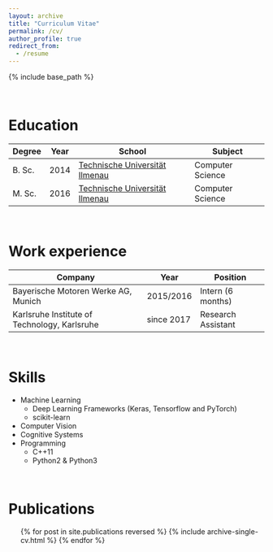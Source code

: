 ```yaml
---
layout: archive
title: "Curriculum Vitae"
permalink: /cv/
author_profile: true
redirect_from:
  - /resume
---
```


{% include base_path %}

<br>

Education
======


| Degree           | Year   | School        | Subject                                                      | 
| --------         | ------ | ------------- | ------------------------------------------------------------ |
| B. Sc.           | 2014   | [Technische Universität Ilmenau](https://www.tu-ilmenau.de/en/international/) | Computer Science                                             |
| M. Sc.           | 2016   | [Technische Universität Ilmenau](https://www.tu-ilmenau.de/en/international/) | Computer Science                                             |

<br>

Work experience
======

| Company                               | Year        | Position                           |
| --------                              | ----------- | ---------------------------------- |
| Bayerische Motoren Werke AG, Munich           | 2015/2016   | Intern (6 months)                  |
| Karlsruhe Institute of Technology, Karlsruhe     | since 2017  | Research Assistant                 |
  
<br>

Skills
======
* Machine Learning
  * Deep Learning Frameworks (Keras, Tensorflow and PyTorch)
  * scikit-learn
* Computer Vision
* Cognitive Systems
* Programming
  * C++11
  * Python2 & Python3

<br>

Publications
======
  <ul>{% for post in site.publications reversed %}
    {% include archive-single-cv.html %}
  {% endfor %}</ul>
